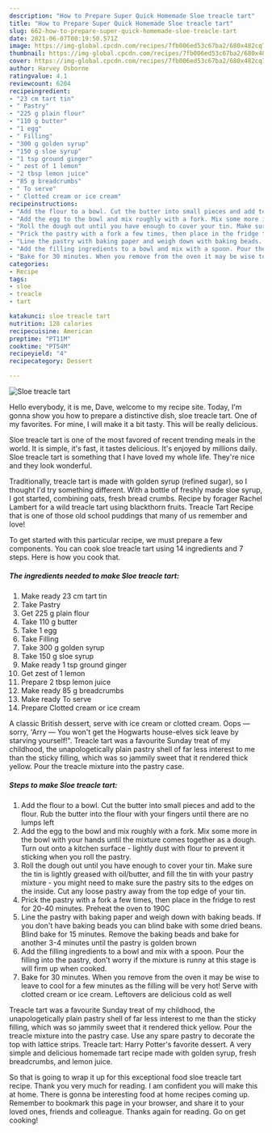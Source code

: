 ```yaml
---
description: "How to Prepare Super Quick Homemade Sloe treacle tart"
title: "How to Prepare Super Quick Homemade Sloe treacle tart"
slug: 662-how-to-prepare-super-quick-homemade-sloe-treacle-tart
date: 2021-06-07T00:19:50.571Z
image: https://img-global.cpcdn.com/recipes/7fb006ed53c67ba2/680x482cq70/sloe-treacle-tart-recipe-main-photo.jpg
thumbnail: https://img-global.cpcdn.com/recipes/7fb006ed53c67ba2/680x482cq70/sloe-treacle-tart-recipe-main-photo.jpg
cover: https://img-global.cpcdn.com/recipes/7fb006ed53c67ba2/680x482cq70/sloe-treacle-tart-recipe-main-photo.jpg
author: Harvey Osborne
ratingvalue: 4.1
reviewcount: 6204
recipeingredient:
- "23 cm tart tin"
- " Pastry"
- "225 g plain flour"
- "110 g butter"
- "1 egg"
- " Filling"
- "300 g golden syrup"
- "150 g sloe syrup"
- "1 tsp ground ginger"
- " zest of 1 lemon"
- "2 tbsp lemon juice"
- "85 g breadcrumbs"
- " To serve"
- " Clotted cream or ice cream"
recipeinstructions:
- "Add the flour to a bowl. Cut the butter into small pieces and add to the flour. Rub the butter into the flour with your fingers until there are no lumps left"
- "Add the egg to the bowl and mix roughly with a fork. Mix some more in the bowl with your hands until the mixture comes together as a dough. Turn out onto a kitchen surface - lightly dust with flour to prevent it sticking when you roll the pastry."
- "Roll the dough out until you have enough to cover your tin. Make sure the tin is lightly greased with oil/butter, and fill the tin with your pastry mixture - you might need to make sure the pastry sits to the edges on the inside. Cut any loose pastry away from the top edge of your tin."
- "Prick the pastry with a fork a few times, then place in the fridge to rest for 20-40 minutes. Preheat the oven to 190C"
- "Line the pastry with baking paper and weigh down with baking beads. If you don&#39;t have baking beads you can blind bake with some dried beans. Blind bake for 15 minutes. Remove the baking beads and bake for another 3-4 minutes until the pastry is golden brown"
- "Add the filling ingredients to a bowl and mix with a spoon. Pour the filling into the pastry, don&#39;t worry if the mixture is runny at this stage is will firm up when cooked."
- "Bake for 30 minutes. When you remove from the oven it may be wise to leave to cool for a few minutes as the filling will be very hot! Serve with clotted cream or ice cream. Leftovers are delicious cold as well"
categories:
- Recipe
tags:
- sloe
- treacle
- tart

katakunci: sloe treacle tart 
nutrition: 128 calories
recipecuisine: American
preptime: "PT11M"
cooktime: "PT54M"
recipeyield: "4"
recipecategory: Dessert

---
```



![Sloe treacle tart](https://img-global.cpcdn.com/recipes/7fb006ed53c67ba2/680x482cq70/sloe-treacle-tart-recipe-main-photo.jpg)

Hello everybody, it is me, Dave, welcome to my recipe site. Today, I'm gonna show you how to prepare a distinctive dish, sloe treacle tart. One of my favorites. For mine, I will make it a bit tasty. This will be really delicious.

Sloe treacle tart is one of the most favored of recent trending meals in the world. It is simple, it's fast, it tastes delicious. It's enjoyed by millions daily. Sloe treacle tart is something that I have loved my whole life. They're nice and they look wonderful.

Traditionally, treacle tart is made with golden syrup (refined sugar), so I thought I&#39;d try something different. With a bottle of freshly made sloe syrup, I got started, combining oats, fresh bread crumbs. Recipe by forager Rachel Lambert for a wild treacle tart using blackthorn fruits. Treacle Tart Recipe that is one of those old school puddings that many of us remember and love!


To get started with this particular recipe, we must prepare a few components. You can cook sloe treacle tart using 14 ingredients and 7 steps. Here is how you cook that.

<!--inarticleads1-->

##### The ingredients needed to make Sloe treacle tart:

1. Make ready 23 cm tart tin
1. Take  Pastry
1. Get 225 g plain flour
1. Take 110 g butter
1. Take 1 egg
1. Take  Filling
1. Take 300 g golden syrup
1. Take 150 g sloe syrup
1. Make ready 1 tsp ground ginger
1. Get  zest of 1 lemon
1. Prepare 2 tbsp lemon juice
1. Make ready 85 g breadcrumbs
1. Make ready  To serve
1. Prepare  Clotted cream or ice cream


A classic British dessert, serve with ice cream or clotted cream. Oops — sorry, &#39;Arry — You won&#39;t get the Hogwarts house-elves sick leave by starving yourself!&#34;. Treacle tart was a favourite Sunday treat of my childhood, the unapologetically plain pastry shell of far less interest to me than the sticky filling, which was so jammily sweet that it rendered thick yellow. Pour the treacle mixture into the pastry case. 

<!--inarticleads2-->

##### Steps to make Sloe treacle tart:

1. Add the flour to a bowl. Cut the butter into small pieces and add to the flour. Rub the butter into the flour with your fingers until there are no lumps left
1. Add the egg to the bowl and mix roughly with a fork. Mix some more in the bowl with your hands until the mixture comes together as a dough. Turn out onto a kitchen surface - lightly dust with flour to prevent it sticking when you roll the pastry.
1. Roll the dough out until you have enough to cover your tin. Make sure the tin is lightly greased with oil/butter, and fill the tin with your pastry mixture - you might need to make sure the pastry sits to the edges on the inside. Cut any loose pastry away from the top edge of your tin.
1. Prick the pastry with a fork a few times, then place in the fridge to rest for 20-40 minutes. Preheat the oven to 190C
1. Line the pastry with baking paper and weigh down with baking beads. If you don&#39;t have baking beads you can blind bake with some dried beans. Blind bake for 15 minutes. Remove the baking beads and bake for another 3-4 minutes until the pastry is golden brown
1. Add the filling ingredients to a bowl and mix with a spoon. Pour the filling into the pastry, don&#39;t worry if the mixture is runny at this stage is will firm up when cooked.
1. Bake for 30 minutes. When you remove from the oven it may be wise to leave to cool for a few minutes as the filling will be very hot! Serve with clotted cream or ice cream. Leftovers are delicious cold as well


Treacle tart was a favourite Sunday treat of my childhood, the unapologetically plain pastry shell of far less interest to me than the sticky filling, which was so jammily sweet that it rendered thick yellow. Pour the treacle mixture into the pastry case. Use any spare pastry to decorate the top with lattice strips. Treacle tart: Harry Potter&#39;s favorite dessert. A very simple and delicious homemade tart recipe made with golden syrup, fresh breadcrumbs, and lemon juice. 

So that is going to wrap it up for this exceptional food sloe treacle tart recipe. Thank you very much for reading. I am confident you will make this at home. There is gonna be interesting food at home recipes coming up. Remember to bookmark this page in your browser, and share it to your loved ones, friends and colleague. Thanks again for reading. Go on get cooking!
